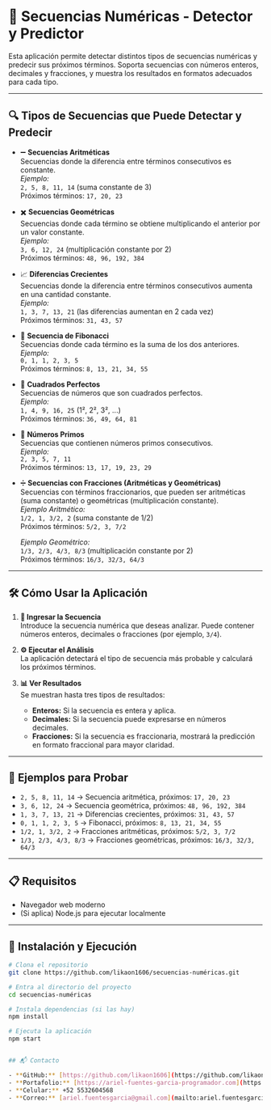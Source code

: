 # 🔢 Secuencias Numéricas - Detector y Predictor

Esta aplicación permite detectar distintos tipos de secuencias numéricas y predecir sus próximos términos. Soporta secuencias con números enteros, decimales y fracciones, y muestra los resultados en formatos adecuados para cada tipo.

---

## 🔍 Tipos de Secuencias que Puede Detectar y Predecir

- ➖ **Secuencias Aritméticas**  
  Secuencias donde la diferencia entre términos consecutivos es constante.  
  *Ejemplo:*  
  `2, 5, 8, 11, 14` (suma constante de 3)  
  Próximos términos: `17, 20, 23`

- ✖️ **Secuencias Geométricas**  
  Secuencias donde cada término se obtiene multiplicando el anterior por un valor constante.  
  *Ejemplo:*  
  `3, 6, 12, 24` (multiplicación constante por 2)  
  Próximos términos: `48, 96, 192, 384`

- 📈 **Diferencias Crecientes**  
  Secuencias donde la diferencia entre términos consecutivos aumenta en una cantidad constante.  
  *Ejemplo:*  
  `1, 3, 7, 13, 21` (las diferencias aumentan en 2 cada vez)  
  Próximos términos: `31, 43, 57`

- 🔢 **Secuencia de Fibonacci**  
  Secuencias donde cada término es la suma de los dos anteriores.  
  *Ejemplo:*  
  `0, 1, 1, 2, 3, 5`  
  Próximos términos: `8, 13, 21, 34, 55`

- 🔲 **Cuadrados Perfectos**  
  Secuencias de números que son cuadrados perfectos.  
  *Ejemplo:*  
  `1, 4, 9, 16, 25` (1², 2², 3², ...)  
  Próximos términos: `36, 49, 64, 81`

- 🔎 **Números Primos**  
  Secuencias que contienen números primos consecutivos.  
  *Ejemplo:*  
  `2, 3, 5, 7, 11`  
  Próximos términos: `13, 17, 19, 23, 29`

- ➗ **Secuencias con Fracciones (Aritméticas y Geométricas)**  
  Secuencias con términos fraccionarios, que pueden ser aritméticas (suma constante) o geométricas (multiplicación constante).  
  *Ejemplo Aritmético:*  
  `1/2, 1, 3/2, 2` (suma constante de 1/2)  
  Próximos términos: `5/2, 3, 7/2`  
  
  *Ejemplo Geométrico:*  
  `1/3, 2/3, 4/3, 8/3` (multiplicación constante por 2)  
  Próximos términos: `16/3, 32/3, 64/3`

---

## 🛠️ Cómo Usar la Aplicación

1. **📝 Ingresar la Secuencia**  
   Introduce la secuencia numérica que deseas analizar. Puede contener números enteros, decimales o fracciones (por ejemplo, `3/4`).

2. **⚙️ Ejecutar el Análisis**  
   La aplicación detectará el tipo de secuencia más probable y calculará los próximos términos.

3. **📊 Ver Resultados**  
   Se muestran hasta tres tipos de resultados:  
   - **Enteros:** Si la secuencia es entera y aplica.  
   - **Decimales:** Si la secuencia puede expresarse en números decimales.  
   - **Fracciones:** Si la secuencia es fraccionaria, mostrará la predicción en formato fraccional para mayor claridad.

---

## 🎯 Ejemplos para Probar

- `2, 5, 8, 11, 14` → Secuencia aritmética, próximos: `17, 20, 23`  
- `3, 6, 12, 24` → Secuencia geométrica, próximos: `48, 96, 192, 384`  
- `1, 3, 7, 13, 21` → Diferencias crecientes, próximos: `31, 43, 57`  
- `0, 1, 1, 2, 3, 5` → Fibonacci, próximos: `8, 13, 21, 34, 55`  
- `1/2, 1, 3/2, 2` → Fracciones aritméticas, próximos: `5/2, 3, 7/2`  
- `1/3, 2/3, 4/3, 8/3` → Fracciones geométricas, próximos: `16/3, 32/3, 64/3`

---

## 📋 Requisitos

- Navegador web moderno  
- (Si aplica) Node.js para ejecutar localmente

---

## 🚀 Instalación y Ejecución

```bash
# Clona el repositorio
git clone https://github.com/likaon1606/secuencias-numéricas.git

# Entra al directorio del proyecto
cd secuencias-numéricas

# Instala dependencias (si las hay)
npm install

# Ejecuta la aplicación
npm start


## 📬 Contacto

- **GitHub:** [https://github.com/likaon1606](https://github.com/likaon1606)  
- **Portafolio:** [https://ariel-fuentes-garcia-programador.com](https://ariel-fuentes-garcia-programador.com)  
- **Celular:** +52 5532604568  
- **Correo:** [ariel.fuentesgarcia@gmail.com](mailto:ariel.fuentesgarcia@gmail.com)  
